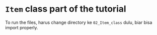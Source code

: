 # `Item` class part of the tutorial

To run the files, harus change directory ke `02_Item_class` dulu, biar bisa import properly.
